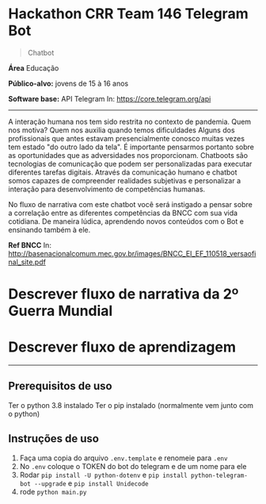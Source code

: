 # Hackathon CRR Team 146 Telegram Bot

> Chatbot

**Área** Educação

**Público-alvo:** jovens de 15 à 16 anos 

**Software base:** API Telegram
In: https://core.telegram.org/api
___

A interação humana nos tem sido restrita no contexto de pandemia. Quem nos motiva? Quem nos auxilia quando temos dificuldades Alguns dos profissionais que antes estavam presencialmente conosco muitas vezes tem estado "do outro lado da tela". É importante pensarmos portanto sobre as oportunidades que as adversidades nos proporcionam.
Chatboots são tecnologias de comunicação que podem ser personalizadas para executar diferentes tarefas digitais. Através da comunicação humano e chatbot somos capazes de compreender realidades subjetivas e personalizar a interação para desenvolvimento de competências humanas.

No fluxo de narrativa com este chatbot você será instigado a pensar sobre a correlação entre as diferentes competências da BNCC com sua vida cotidiana. De maneira lúdica, aprendendo novos conteúdos com o Bot e ensinando também à ele.

**Ref BNCC** In: http://basenacionalcomum.mec.gov.br/images/BNCC_EI_EF_110518_versaofinal_site.pdf 

# Descrever fluxo de narrativa da 2º Guerra Mundial
# Descrever fluxo de aprendizagem
___

## Prerequisitos de uso

Ter o python 3.8 instalado
Ter o pip instalado (normalmente vem junto com o python)

## Instruções de uso

1. Faça uma copia do arquivo `.env.template` e renomeie para `.env`
2. No `.env` coloque o TOKEN do bot do telegram e de um nome para ele
3. Rodar `pip install -U python-dotenv` e `pip install python-telegram-bot --upgrade` e `pip install Unidecode`
4. rode `python main.py`
